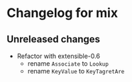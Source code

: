 # Changelog for mix

## Unreleased changes

- Refactor with extensible-0.6
  - rename `Associate` to `Lookup`
  - rename `KeyValue` to `KeyTagretAre`
